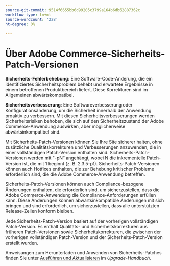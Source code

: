 ```yaml
---
source-git-commit: 9514f6655bb6d99205c3799a164b6db62887362c
workflow-type: tm+mt
source-wordcount: '228'
ht-degree: 0%

---
```

# Über Adobe Commerce-Sicherheits-Patch-Versionen

**Sicherheits-Fehlerbehebung**: Eine Software-Code-Änderung, die ein identifiziertes Sicherheitsproblem behebt und erwartete Ergebnisse in einem betroffenen Produktbereich liefert. Diese Korrekturen sind im Allgemeinen abwärtskompatibel.

**Sicherheitsverbesserung**: Eine Softwareverbesserung oder Konfigurationsänderung, um die Sicherheit innerhalb der Anwendung proaktiv zu verbessern. Mit diesen Sicherheitsverbesserungen werden Sicherheitsrisiken behoben, die sich auf den Sicherheitszustand der Adobe Commerce-Anwendung auswirken, aber möglicherweise abwärtsinkompatibel sind.

Mit Sicherheits-Patch-Versionen können Sie Ihre Site sicherer halten, ohne zusätzliche Qualitätskorrekturen und Verbesserungen anzuwenden, die in einer vollständigen Patch-Version enthalten sind. Sicherheits-Patch-Versionen werden mit &quot;-pN“ angehängt, wobei N die inkrementelle Patch-Version ist, die mit 1 beginnt (z. B. 2.3.5-p1). Sicherheits-Patch-Versionen können auch Hotfixes enthalten, die zur Behebung kritischer Probleme erforderlich sind, die die Adobe Commerce-Anwendung betreffen.

Sicherheits-Patch-Versionen können auch Compliance-bezogene Änderungen enthalten, die erforderlich sind, um sicherzustellen, dass die Adobe Commerce-Anwendung die Compliance-Anforderungen erfüllen kann. Diese Änderungen können abwärtsinkompatible Änderungen mit sich bringen und sind erforderlich, um sicherzustellen, dass alle unterstützten Release-Zeilen konform bleiben.

Jede Sicherheits-Patch-Version basiert auf der vorherigen vollständigen Patch-Version. Es enthält Qualitäts- und Sicherheitskorrekturen aus früheren Patch-Versionen sowie Sicherheitskorrekturen, die zwischen der vorherigen vollständigen Patch-Version und der Sicherheits-Patch-Version erstellt wurden.

Anweisungen zum Herunterladen und Anwenden von Sicherheits-Patches finden Sie unter [Ausführen und Aktualisieren](../../installation/composer.md#example---security-patch) im _Upgrade-Handbuch_.
